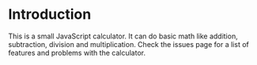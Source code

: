 # Introduction

This is a small JavaScript calculator. It can do basic math like addition, subtraction, division and multiplication. Check the issues page for a list of features and problems with the calculator.